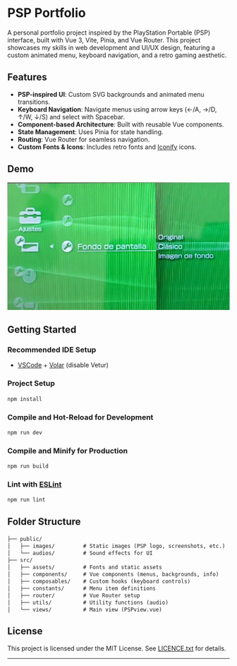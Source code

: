 # PSP Portfolio

A personal portfolio project inspired by the PlayStation Portable (PSP) interface, built with Vue 3, Vite, Pinia, and Vue Router. This project showcases my skills in web development and UI/UX design, featuring a custom animated menu, keyboard navigation, and a retro gaming aesthetic.

## Features

- **PSP-inspired UI**: Custom SVG backgrounds and animated menu transitions.
- **Keyboard Navigation**: Navigate menus using arrow keys (←/A, →/D, ↑/W, ↓/S) and select with Spacebar.
- **Component-based Architecture**: Built with reusable Vue components.
- **State Management**: Uses Pinia for state handling.
- **Routing**: Vue Router for seamless navigation.
- **Custom Fonts & Icons**: Includes retro fonts and [Iconify](https://iconify.design/) icons.

## Demo

![PSP Portfolio Screenshot](public/images/aside_example.png)

## Getting Started

### Recommended IDE Setup

- [VSCode](https://code.visualstudio.com/) + [Volar](https://marketplace.visualstudio.com/items?itemName=Vue.volar) (disable Vetur)

### Project Setup

```sh
npm install
```

### Compile and Hot-Reload for Development

```sh
npm run dev
```

### Compile and Minify for Production

```sh
npm run build
```

### Lint with [ESLint](https://eslint.org/)

```sh
npm run lint
```

## Folder Structure

```plaintext
├── public/
│   ├── images/         # Static images (PSP logo, screenshots, etc.)
│   └── audios/         # Sound effects for UI
├── src/
│   ├── assets/         # Fonts and static assets
│   ├── components/     # Vue components (menus, backgrounds, info)
│   ├── composables/    # Custom hooks (keyboard controls)
│   ├── constants/      # Menu item definitions
│   ├── router/         # Vue Router setup
│   ├── utils/          # Utility functions (audio)
│   └── views/          # Main view (PSPview.vue)
```

## License

This project is licensed under the MIT License. See [LICENCE.txt](LICENCE.txt) for details.

---
